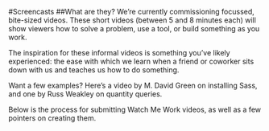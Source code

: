 #Screencasts
##What are they?
We’re currently commissioning focussed, bite-sized videos. These short videos (between 5 and 8 minutes each) will show viewers how to solve a problem, use a tool, or build something as you work. 

The inspiration for these informal videos is something you’ve likely experienced: the ease with which we learn when a friend or coworker sits down with us and teaches us how to do something. 

Want a few examples? Here’s a video by M. David Green on installing Sass, and one by Russ Weakley on quantity queries.  

Below is the process for submitting Watch Me Work videos, as well as a few pointers on creating them. 
